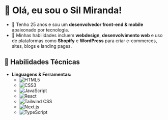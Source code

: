 # 👋 Olá, eu sou o Sil Miranda!

- 🎂 Tenho 25 anos e sou um **desenvolvedor front-end & mobile** apaixonado por tecnologia.
- 🌟 Minhas habilidades incluem **webdesign**, **desenvolvimento web** e uso de plataformas como **Shopify** e **WordPress** para criar e-commerces, sites, blogs e landing pages.

## 🚀 Habilidades Técnicas

- **Linguagens & Ferramentas:**
  - ![HTML5](https://img.shields.io/badge/HTML5-E34F26?style=for-the-badge&logo=html5&logoColor=white)
  - ![CSS3](https://img.shields.io/badge/CSS3-1572B6?style=for-the-badge&logo=css3&logoColor=white)
  - ![JavaScript](https://img.shields.io/badge/JavaScript-F7DF1E?style=for-the-badge&logo=javascript&logoColor=black)
  - ![React](https://img.shields.io/badge/React-20232A?style=for-the-badge&logo=react&logoColor=61DAFB)
  - ![Tailwind CSS](https://img.shields.io/badge/TailwindCSS-38B2AC?style=for-the-badge&logo=tailwind-css&logoColor=white)
  - ![Next.js](https://img.shields.io/badge/Next.js-000000?style=for-the-badge&logo=nextdotjs&logoColor=white)
  - ![TypeScript](https://img.shields.io/badge/TypeScript-007ACC?style=for-the-badge&logo=typescript&logoColor=white)
